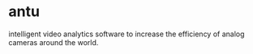 # antu
intelligent video analytics software to increase the efficiency of analog cameras around the world.
